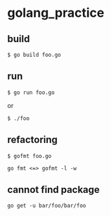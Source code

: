 # golang_practice

## build
```
$ go build foo.go
```

## run
```
$ go run foo.go
```
or
```
$ ./foo
```

## refactoring
```
$ gofmt foo.go

go fmt <=> gofmt -l -w
```

## cannot find package
```
go get -u bar/foo/bar/foo
```
